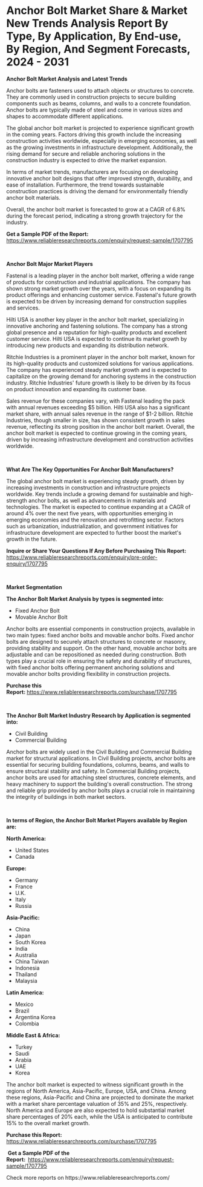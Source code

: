 <p><h1>Anchor Bolt Market Share & Market New Trends Analysis Report By Type, By Application, By End-use, By Region, And Segment Forecasts, 2024 - 2031</h1></p><p><strong>Anchor Bolt Market Analysis and Latest Trends</strong></p>
<p><p>Anchor bolts are fasteners used to attach objects or structures to concrete. They are commonly used in construction projects to secure building components such as beams, columns, and walls to a concrete foundation. Anchor bolts are typically made of steel and come in various sizes and shapes to accommodate different applications.</p><p>The global anchor bolt market is projected to experience significant growth in the coming years. Factors driving this growth include the increasing construction activities worldwide, especially in emerging economies, as well as the growing investments in infrastructure development. Additionally, the rising demand for secure and reliable anchoring solutions in the construction industry is expected to drive the market expansion.</p><p>In terms of market trends, manufacturers are focusing on developing innovative anchor bolt designs that offer improved strength, durability, and ease of installation. Furthermore, the trend towards sustainable construction practices is driving the demand for environmentally friendly anchor bolt materials.</p><p>Overall, the anchor bolt market is forecasted to grow at a CAGR of 6.8% during the forecast period, indicating a strong growth trajectory for the industry.</p></p>
<p><strong>Get a Sample PDF of the Report:&nbsp;</strong> <a href="https://www.reliableresearchreports.com/enquiry/request-sample/1707795">https://www.reliableresearchreports.com/enquiry/request-sample/1707795</a></p>
<p>&nbsp;</p>
<p><strong>Anchor Bolt Major Market Players</strong></p>
<p><p>Fastenal is a leading player in the anchor bolt market, offering a wide range of products for construction and industrial applications. The company has shown strong market growth over the years, with a focus on expanding its product offerings and enhancing customer service. Fastenal's future growth is expected to be driven by increasing demand for construction supplies and services.</p><p>Hilti USA is another key player in the anchor bolt market, specializing in innovative anchoring and fastening solutions. The company has a strong global presence and a reputation for high-quality products and excellent customer service. Hilti USA is expected to continue its market growth by introducing new products and expanding its distribution network.</p><p>Ritchie Industries is a prominent player in the anchor bolt market, known for its high-quality products and customized solutions for various applications. The company has experienced steady market growth and is expected to capitalize on the growing demand for anchoring systems in the construction industry. Ritchie Industries' future growth is likely to be driven by its focus on product innovation and expanding its customer base.</p><p>Sales revenue for these companies vary, with Fastenal leading the pack with annual revenues exceeding $5 billion. Hilti USA also has a significant market share, with annual sales revenue in the range of $1-2 billion. Ritchie Industries, though smaller in size, has shown consistent growth in sales revenue, reflecting its strong position in the anchor bolt market. Overall, the anchor bolt market is expected to continue growing in the coming years, driven by increasing infrastructure development and construction activities worldwide.</p></p>
<p>&nbsp;</p>
<p><strong>What Are The Key Opportunities For Anchor Bolt Manufacturers?</strong></p>
<p><p>The global anchor bolt market is experiencing steady growth, driven by increasing investments in construction and infrastructure projects worldwide. Key trends include a growing demand for sustainable and high-strength anchor bolts, as well as advancements in materials and technologies. The market is expected to continue expanding at a CAGR of around 4% over the next five years, with opportunities emerging in emerging economies and the renovation and retrofitting sector. Factors such as urbanization, industrialization, and government initiatives for infrastructure development are expected to further boost the market's growth in the future.</p></p>
<p><strong>Inquire or Share Your Questions If Any Before Purchasing This Report:</strong> <a href="https://www.reliableresearchreports.com/enquiry/pre-order-enquiry/1707795">https://www.reliableresearchreports.com/enquiry/pre-order-enquiry/1707795</a></p>
<p>&nbsp;</p>
<p><strong>Market Segmentation</strong></p>
<p><strong>The Anchor Bolt Market Analysis by types is segmented into:</strong></p>
<p><ul><li>Fixed Anchor Bolt</li><li>Movable Anchor Bolt</li></ul></p>
<p><p>Anchor bolts are essential components in construction projects, available in two main types: fixed anchor bolts and movable anchor bolts. Fixed anchor bolts are designed to securely attach structures to concrete or masonry, providing stability and support. On the other hand, movable anchor bolts are adjustable and can be repositioned as needed during construction. Both types play a crucial role in ensuring the safety and durability of structures, with fixed anchor bolts offering permanent anchoring solutions and movable anchor bolts providing flexibility in construction projects.</p></p>
<p><strong>Purchase this Report:&nbsp;</strong><a href="https://www.reliableresearchreports.com/purchase/1707795">https://www.reliableresearchreports.com/purchase/1707795</a></p>
<p>&nbsp;</p>
<p><strong>The Anchor Bolt Market Industry Research by Application is segmented into:</strong></p>
<p><ul><li>Civil Building</li><li>Commercial Building</li></ul></p>
<p><p>Anchor bolts are widely used in the Civil Building and Commercial Building market for structural applications. In Civil Building projects, anchor bolts are essential for securing building foundations, columns, beams, and walls to ensure structural stability and safety. In Commercial Building projects, anchor bolts are used for attaching steel structures, concrete elements, and heavy machinery to support the building's overall construction. The strong and reliable grip provided by anchor bolts plays a crucial role in maintaining the integrity of buildings in both market sectors.</p></p>
<p>&nbsp;</p>
<p><strong>In terms of Region, the Anchor Bolt Market Players available by Region are:</strong></p>
<p>
    <p> <strong> North America: </strong>
        <ul>
            <li>United States</li>
            <li>Canada</li>
        </ul>
        </p> 
    <p> <strong> Europe: </strong>
        <ul>
            <li>Germany</li>
            <li>France</li>
            <li>U.K.</li>
            <li>Italy</li>
            <li>Russia</li>
        </ul>
        </p> 
    <p> <strong> Asia-Pacific: </strong>
        <ul>
            <li>China</li>
            <li>Japan</li>
            <li>South Korea</li>
            <li>India</li>
            <li>Australia</li>
            <li>China Taiwan</li>
            <li>Indonesia</li>
            <li>Thailand</li>
            <li>Malaysia</li>
        </ul>
        </p> 
    <p> <strong> Latin America: </strong>
        <ul>
            <li>Mexico</li>
            <li>Brazil</li>
            <li>Argentina Korea</li>
            <li>Colombia</li>
        </ul>
        </p> 
    <p> <strong> Middle East & Africa: </strong>
        <ul>
            <li>Turkey</li>
            <li>Saudi</li>
            <li>Arabia</li>
            <li>UAE</li>
            <li>Korea</li>
        </ul>
    </p>
    </p>
<p><p>The anchor bolt market is expected to witness significant growth in the regions of North America, Asia-Pacific, Europe, USA, and China. Among these regions, Asia-Pacific and China are projected to dominate the market with a market share percentage valuation of 35% and 25%, respectively. North America and Europe are also expected to hold substantial market share percentages of 20% each, while the USA is anticipated to contribute 15% to the overall market growth.</p></p>
<p><strong>Purchase this Report: </strong><a href="https://www.reliableresearchreports.com/purchase/1707795">https://www.reliableresearchreports.com/purchase/1707795</a></p>
<p>&nbsp;<strong>Get a Sample PDF of the Report:&nbsp;&nbsp;</strong><a href="https://www.reliableresearchreports.com/enquiry/request-sample/1707795">https://www.reliableresearchreports.com/enquiry/request-sample/1707795</a></p>
<p><strong></strong></p>
<p>Check more reports on https://www.reliableresearchreports.com/</p>